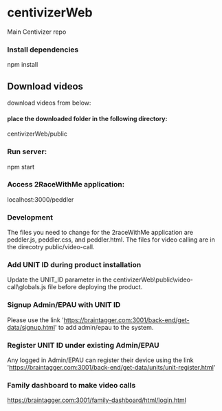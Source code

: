 # centivizerWeb
Main Centivizer repo

### Install dependencies
npm install

## Download videos
download videos from below:


#### place the downloaded folder in the following directory:
centivizerWeb/public

### Run server:
npm start

### Access 2RaceWithMe application:

localhost:3000/peddler

### Development

The files you need to change for the 2raceWithMe application are peddler.js, peddler.css, and peddler.html. The files for video calling are in the direcotry public/video-call.

### Add UNIT ID during product installation
Update the UNIT_ID parameter in the centivizerWeb\public\video-call\globals.js file before deploying the product.

### Signup Admin/EPAU with UNIT ID
Please use the link 'https://braintagger.com:3001/back-end/get-data/signup.html' to add admin/epau to the system.

### Register UNIT ID under existing Admin/EPAU
Any logged in Admin/EPAU can register their device using the link 'https://braintagger.com:3001/back-end/get-data/units/unit-register.html'

### Family dashboard to make video calls
https://braintagger.com:3001/family-dashboard/html/login.html
